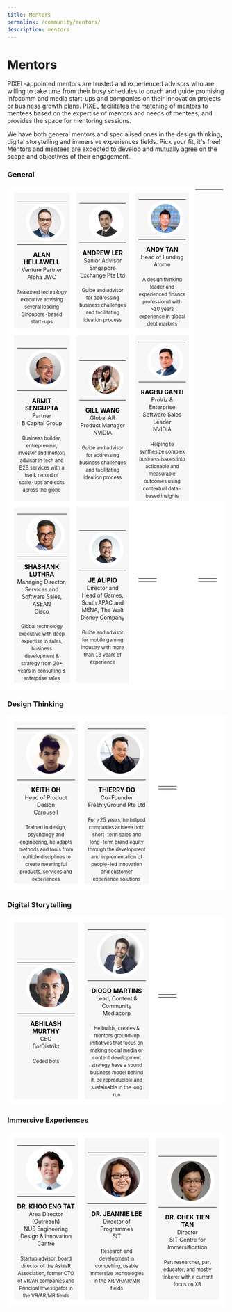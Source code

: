 ```yaml
---
title: Mentors
permalink: /community/mentors/
description: mentors
---
```


# Mentors
PIXEL-appointed mentors are trusted and experienced advisors who are willing to take time from their busy schedules to coach and guide promising infocomm and media start-ups and companies on their innovation projects or business growth plans. PIXEL facilitates the matching of mentors to mentees based on the expertise of mentors and needs of mentees, and provides the space for mentoring sessions.

We have both general mentors and specialised ones in the design thinking, digital storytelling and immersive experiences fields. Pick your fit, it's free! Mentors and mentees are expected to develop and mutually agree on the scope and objectives of their engagement. 

### General

<table>
    <!-- ROW 1 -->
	<tr>
		<td style="background:#F7F7F7; border: 15px solid white; width:33%; text-align: center; ">	
			<a href="https://www.linkedin.com/in/alan-hellawell-96a3263/" target="_blank" style="text-decoration: none; color:black;">	
			<table>
				<tr>
					<td></td>
					<td><img src="/images/Community/Mentors/alan-hellawell_230px.jpg" style="border-radius:50%; border:8px solid white;"></td>
					<td></td>
				</tr>
			</table>
			<b>ALAN HELLAWELL</b></a>
			<br><span style="font-size:0.9em;">Venture Partner</span>
			<br><span style="font-size:0.9em;">Alpha JWC</span>
			<br><br><span style="font-size:0.8em; line-height:0.8em;">Seasoned technology executive advising several leading Singapore-based start-ups</span>
		</td>
		<td style="background:#F7F7F7; border: 15px solid white; width:33%; text-align: center; ">	
			<a href="https://www.linkedin.com/in/andrew-ler-b042882b/" target="_blank" style="text-decoration: none; color:black;">	
			<table>
				<tr>
					<td></td>
					<td><img src="/images/Community/Mentors/andrewler_230px.jpg" style="border-radius:50%; border:8px solid white;"></td>
					<td></td>
				</tr>
			</table>
			<b>ANDREW LER</b></a>
			<br><span style="font-size:0.9em;">Senior Advisor</span>
			<br><span style="font-size:0.9em;">Singapore Exchange Pte Ltd</span>
			<br><br><span style="font-size:0.8em; line-height:0.8em;">Guide and advisor for addressing business challenges and facilitating ideation process</span>
		</td>
		<td style="background:#F7F7F7; border: 15px solid white; width:33%; text-align: center; ">	
			<a href="https://www.linkedin.com/in/andytanyy/" target="_blank" style="text-decoration: none; color:black;">		
			<table>
				<tr>
					<td></td>
					<td><img src="/images/Community/Mentors/andytan_230px.jpg" style="border-radius:50%; border:8px solid white;"></td>
					<td></td>
				</tr>
			</table>
			<b>ANDY TAN</b></a>
			<br><span style="font-size:0.9em;">Head of Funding</span>
			<br><span style="font-size:0.9em;">Atome</span>
			<br><br><span style="font-size:0.8em; line-height:0.8em;">A design thinking leader and experienced finance professional with >10 years experience in global debt markets</span>
		</td>
	</tr>
    <!-- ROW 2 -->
    <tr>
		<td style="background:#F7F7F7; border: 15px solid white; width:33%; text-align: center; ">	
			<a href="https://www.linkedin.com/in/arijit-sengupta/" target="_blank" style="text-decoration: none; color:black;">		
			<table>
				<tr>
					<td></td>
					<td><img src="/images/Community/Mentors/arijit_sengupta_230px.jpg" style="border-radius:50%; border:8px solid white;"></td>
					<td></td>
				</tr>
			</table>
			<b>ARIJIT SENGUPTA</b></a>
			<br><span style="font-size:0.9em;">Partner</span>
			<br><span style="font-size:0.9em;">B Capital Group</span>
			<br><br><span style="font-size:0.8em; line-height:0.8em;">Business builder, entrepreneur, investor and mentor/ advisor in tech and B2B services with a track record of scale-ups and exits across the globe</span>
		</td>
		<td style="background:#F7F7F7; border: 15px solid white; width:33%; text-align: center; ">
			<a href="https://www.linkedin.com/in/gill-wang-39116a15a/" target="_blank" style="text-decoration: none; color:black;">			
			<table>
				<tr>
					<td></td>
					<td><img src="/images/Community/Mentors/gill-wang_230px.jpg" style="border-radius:50%; border:8px solid white;"></td>
					<td></td>
				</tr>
			</table>
			<b>GILL WANG</b></a>
			<br><span style="font-size:0.9em;">Global AR Product Manager</span>
			<br><span style="font-size:0.9em;">NVIDIA</span>
			<br><br><span style="font-size:0.8em; line-height:0.8em;">Guide and advisor for addressing business challenges and facilitating ideation process</span>
		</td>
		<td style="background:#F7F7F7; border: 15px solid white; width:33%; text-align: center; ">	
			<a href="https://www.linkedin.com/in/rganti9/" target="_blank" style="text-decoration: none; color:black;">		
			<table>
				<tr>
					<td></td>
					<td><img src="/images/Community/Mentors/raghuganti_230px.png" style="border-radius:50%; border:8px solid white;"></td>
					<td></td>
				</tr>
			</table>
			<b>RAGHU GANTI</b></a>
			<br><span style="font-size:0.9em;">ProViz & Enterprise Software Sales Leader</span>
			<br><span style="font-size:0.9em;">NVIDIA</span>
			<br><br><span style="font-size:0.8em; line-height:0.8em;">Helping to synthesize complex business issues into actionable and measurable outcomes using contextual data-based insights</span>
		</td>
	</tr>
    <!-- ROW 3 -->
    <tr>
		<td style="background:#F7F7F7; border: 15px solid white; width:33%; text-align: center; ">	
			<a href="https://www.linkedin.com/in/shashankluthra/" target="_blank" style="text-decoration: none; color:black;">
			<table>
				<tr>
					<td></td>
					<td><img src="/images/Community/Mentors/shashankluthra_230px.jpg" style="border-radius:50%; border:8px solid white;"></td>
					<td></td>
				</tr>
			</table>
			<b>SHASHANK LUTHRA</b></a>
			<br><span style="font-size:0.9em;">Managing Director, Services and Software Sales, ASEAN</span>
			<br><span style="font-size:0.9em;">Cisco</span>
			<br><br><span style="font-size:0.8em; line-height:0.8em;">Global technology executive with deep expertise in sales, business development & strategy from 20+ years in consulting & enterprise sales</span>
		</td>
		<td style="background:#F7F7F7; border: 15px solid white; width:33%; text-align: center; ">	
			<a href="[(25) Jê Alipio | LinkedIn](https://www.linkedin.com/in/jealipio/)" target="_blank" style="text-decoration: none; color:black;">	
			<table>
				<tr>
					<td></td>
			    <td><img
src="/images/Community/Mentors/JeAlipio.png" style="border-radius:50%; border:8px solid white;"></td>
					<td></td>
				</tr>
			</table>
			<b>JE ALIPIO</b></a>
			<br><span style="font-size:0.9em;">Director and Head of Games,</span>
			<br><span style="font-size:0.9em;">South APAC and MENA, The Walt Disney Company</span>
			<br><br><span style="font-size:0.8em; line-height:0.8em;">Guide and advisor for mobile gaming industry with more than 18 years of experience
		</td>
		<td style="background:white; border: 15px solid white; width:33%;">		
			<table>
				<tr>
					<td></td>
					<td></td>
					<td></td>
				</tr>
			</table>
			<b></b>
			<br><span style="font-size:0.9em;"></span>
			<br><span style="font-size:0.9em;"></span>
			<br><br><span style="font-size:0.8em; line-height:0.8em;"></span>
		</td>
		<td style="background:white; border: 15px solid white; width:33%;">		
			<table>
				<tr>
					<td></td>
					<td></td>
					<td></td>
				</tr>
			</table>
			<b></b>
			<br><span style="font-size:0.9em;"></span>
			<br><span style="font-size:0.9em;"></span>
			<br><br><span style="font-size:0.8em; line-height:0.8em;"></span>
		</td>
	</tr>
</table>


### Design Thinking
<table>
    <!-- ROW 1 -->
	<tr>
		<td style="background:#F7F7F7; border: 15px solid white; width:33%; text-align: center; ">	
			<a href="https://www.linkedin.com/in/keithoh/" target="_blank" style="text-decoration: none; color:black;">	
			<table>
				<tr>
					<td></td>
					<td><img src="/images/Community/Mentors/keith-oh_230px.jpg" style="border-radius:50%; border:8px solid white;"></td>
					<td></td>
				</tr>
			</table>
			<b>KEITH OH</b></a>
			<br><span style="font-size:0.9em;">Head of Product Design</span>
			<br><span style="font-size:0.9em;">Carousell</span>
			<br><br><span style="font-size:0.8em; line-height:0.8em;">Trained in design, psychology and engineering, he adapts methods and tools from multiple disciplines to create meaningful products, services and experiences</span>
		</td>
		<td style="background:#F7F7F7; border: 15px solid white; width:33%; text-align: center; ">	
			<a href="https://www.linkedin.com/in/thierry-do/?originalSubdomain=sg" target="_blank" style="text-decoration: none; color:black;">	
			<table>
				<tr>
					<td></td>
					<td><img src="/images/Community/Mentors/thierry-do_230px.jpg" style="border-radius:50%; border:8px solid white;"></td>
					<td></td>
				</tr>
			</table>
			<b>THIERRY DO</b></a>
			<br><span style="font-size:0.9em;">Co-Founder</span>
			<br><span style="font-size:0.9em;">FreshlyGround Pte Ltd</span>
			<br><br><span style="font-size:0.8em; line-height:0.8em;">For >25 years, he helped companies achieve both short-term sales and long-term brand equity through the development and implementation of people-led innovation and customer experience solutions</span>
		</td>
		<td style="background:white; border: 15px solid white; width:33%; text-align: center; ">		
			<table>
				<tr>
					<td></td>
					<td></td>
					<td></td>
				</tr>
			</table>
			<b></b>
			<br><span style="font-size:0.9em;"></span>
			<br><span style="font-size:0.9em;"></span>
			<br><br><span style="font-size:0.8em; line-height:0.8em;"></span>
		</td>
	</tr>
</table>

### Digital Storytelling
<table>
    <!-- ROW 1 -->
	<tr>
		<td style="background:#F7F7F7; border: 15px solid white; width:33%; text-align: center; ">	
			<a href="https://www.linkedin.com/in/abhilashmurthy/" target="_blank" style="text-decoration: none; color:black;">	
			<table>
				<tr>
					<td></td>
					<td><img src="/images/Community/Mentors/abhilash-murthy_230px.jpg" style="border-radius:50%; border:8px solid white;"></td>
					<td></td>
				</tr>
			</table>
			<b>ABHILASH MURTHY</b></a>
			<br><span style="font-size:0.9em;">CEO</span>
			<br><span style="font-size:0.9em;">BotDistrikt</span>
			<br><br><span style="font-size:0.8em; line-height:0.8em;">Coded bots</span>
		</td>
		<td style="background:#F7F7F7; border: 15px solid white; width:33%; text-align: center; ">	
			<a href="https://www.linkedin.com/in/diogocordesanicetomartins/" target="_blank" style="text-decoration: none; color:black;">	
			<table>
				<tr>
					<td></td>
					<td><img src="/images/Community/Mentors/diogomartins_230px.jpg" style="border-radius:50%; border:8px solid white;"></td>
					<td></td>
				</tr>
			</table>
			<b>DIOGO MARTINS</b></a>
			<br><span style="font-size:0.9em;">Lead, Content & Community</span>
			<br><span style="font-size:0.9em;">Mediacorp</span>
			<br><br><span style="font-size:0.8em; line-height:0.8em;">He builds, creates & mentors ground-up initiatives that focus on making social media or content development strategy have a sound business model behind it, be reproducible and sustainable in the long run</span>
		</td>
		<td style="background:white; border: 15px solid white; width:33%; text-align: center; ">		
			<table>
				<tr>
					<td></td>
					<td></td>
					<td></td>
				</tr>
			</table>
			<b></b>
			<br><span style="font-size:0.9em;"></span>
			<br><span style="font-size:0.9em;"></span>
			<br><br><span style="font-size:0.8em; line-height:0.8em;"></span>
		</td>
	</tr>
</table>

### Immersive Experiences
<table>
    <!-- ROW 1 -->
	<tr>
		<td style="background:#F7F7F7; border: 15px solid white; width:33%; text-align: center; ">	
			<a href="https://www.linkedin.com/in/eng-tat-khoo-6061311a/" target="_blank" style="text-decoration: none; color:black;">	
			<table>
				<tr>
					<td></td>
					<td><img src="/images/Community/Mentors/khoo-eng-tat_230px.jpg" style="border-radius:50%; border:8px solid white;"></td>
					<td></td>
				</tr>
			</table>
			<b>DR. KHOO ENG TAT</b></a>
			<br><span style="font-size:0.9em;">Area Director (Outreach)</span>
			<br><span style="font-size:0.9em;">NUS Engineering Design & Innovation Centre</span>
			<br><br><span style="font-size:0.8em; line-height:0.8em;">Startup advisor, board director of the AsiaVR Association, former CTO of VR/AR companies and Principal Investigator in the VR/AR/MR fields</span>
		</td>
		<td style="background:#F7F7F7; border: 15px solid white; width:33%; text-align: center; ">	
			<a href="https://www.linkedin.com/in/jeannieleesa/" target="_blank" style="text-decoration: none; color:black;">	
			<table>
				<tr>
					<td></td>
					<td><img src="/images/Community/Mentors/dr_jeannie_lee.jpg" style="border-radius:50%; border:8px solid white;"></td>
					<td></td>
				</tr>
			</table>
			<b>DR. JEANNIE LEE</b></a>
			<br><span style="font-size:0.9em;">Director of Programmes</span>
			<br><span style="font-size:0.9em;">SIT</span>
			<br><br><span style="font-size:0.8em; line-height:0.8em;">Research and development in compelling, usable immersive technologies in the XR/VR/AR/MR fields</span>
		</td>
		<td style="background:#F7F7F7; border: 15px solid white; width:33%; text-align: center; ">		
			<a href="https://www.linkedin.com/in/chek-tien-tan-b48aba14/" target="_blank" style="text-decoration: none; color:black;">	
			<table>
				<tr>
					<td></td>
					<td><img src="/images/Community/Mentors/dr_tan_chek_tien.jpg" style="border-radius:50%; border:8px solid white;"></td>
					<td></td>
				</tr>
			</table>
			<b>DR. CHEK TIEN TAN</b></a>
			<br><span style="font-size:0.9em;">Director</span>
			<br><span style="font-size:0.9em;">SIT Centre for Immersification</span>
			<br><br><span style="font-size:0.8em; line-height:0.8em;">Part researcher, part educator, and mostly tinkerer with a current focus on XR</span>
		</td>
	</tr>
</table>